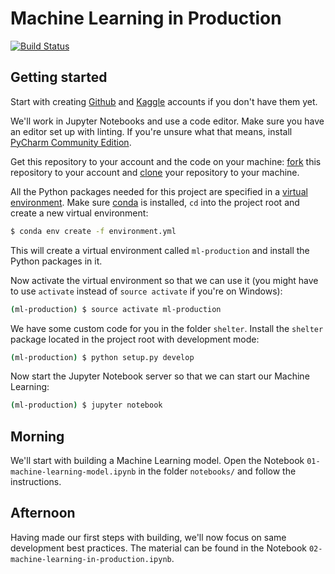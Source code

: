 # Machine Learning in Production

[![Build Status](https://travis-ci.org/hgrif/ml-production.svg?branch=master)](https://travis-ci.org/hgrif/ml-production)


## Getting started

Start with creating [Github](https://github.com/login) and [Kaggle](https://www.kaggle.com/account/login) accounts if you don't have them yet.

We'll work in Jupyter Notebooks and use a code editor.
Make sure you have an editor set up with linting.
If you're unsure what that means, install [PyCharm Community Edition](https://www.jetbrains.com/pycharm/download/#section=mac).

Get this repository to your account and the code on your machine: [fork](https://help.github.com/articles/fork-a-repo/) this repository to your account and [clone](https://help.github.com/articles/cloning-a-repository/) your repository to your machine.

All the Python packages needed for this project are specified in a [virtual environment](https://tdhopper.com/blog/my-python-environment-workflow-with-conda/).
Make sure [conda](https://conda.io/miniconda.html) is installed, `cd` into the project root and create a new virtual environment:

```bash
$ conda env create -f environment.yml
```

This will create a virtual environment called `ml-production` and install the Python packages in it.

Now activate the virtual environment so that we can use it (you might have to use `activate` instead of `source activate` if you're on Windows):

```bash
(ml-production) $ source activate ml-production
```

We have some custom code for you in the folder `shelter`.
Install the `shelter` package located in the project root with development mode:

```bash
(ml-production) $ python setup.py develop
```

Now start the Jupyter Notebook server so that we can start our Machine Learning:

```bash
(ml-production) $ jupyter notebook
```


## Morning

We'll start with building a Machine Learning model.
Open the Notebook `01-machine-learning-model.ipynb` in the folder `notebooks/` and follow the instructions.


## Afternoon

Having made our first steps with building, we'll now focus on same development best practices.
The material can be found in the Notebook `02-machine-learning-in-production.ipynb`.

